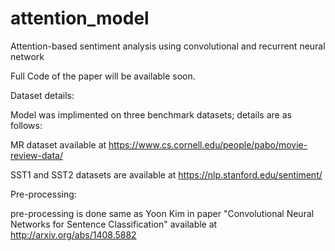 # attention_model

Attention-based sentiment analysis using convolutional and recurrent neural network

Full Code of the paper will be available soon.


Dataset details:

Model was implimented on three benchmark datasets; details are as follows:

MR dataset available at https://www.cs.cornell.edu/people/pabo/movie-review-data/

SST1 and SST2 datasets are available at https://nlp.stanford.edu/sentiment/

Pre-processing:

pre-processing is done same as Yoon Kim in paper "Convolutional Neural Networks for Sentence Classification" available at
http://arxiv.org/abs/1408.5882

